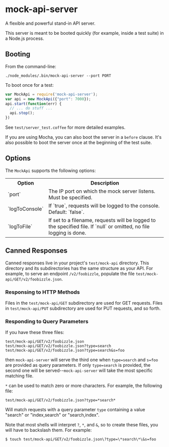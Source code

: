mock-api-server
===============

A flexible and powerful stand-in API server.

This server is meant to be booted quickly (for example, inside a test suite)
in a Node.js process.

## Booting

From the command-line:

    ./node_modules/.bin/mock-api-server --port PORT

To boot once for a test:

```javascript
var MockApi = require('mock-api-server');
var api = new MockApi({"port": 7000});
api.start(function(err) {
  // ... do stuff ...
  api.stop();
})
```

See `test/server_test.coffee` for more detailed examples.<!-- x_ -->

If you are using Mocha, you can also boot the server in a `before` clause.
It's also possible to boot the server once at the beginning of the test
suite.

## Options

The `MockApi` supports the following options:

<table>
<tr>
  <th>Option</th>
  <th>Description</th>
</tr>
<tr>
  <td>`port`</td>
  <td>The IP port on which the mock server listens.  Must be specified.</td>
</tr>
<tr>
  <td>`logToConsole`</td>
  <td>If `true`, requests will be logged to the console.  Default: `false`.</td>
</tr>
<tr>
  <td>`logToFile`</td>
  <td>If set to a filename, requests will be logged to the specified file.
  If `null` or omitted, no file logging is done.</td>
</tr>
</table>

## Canned Responses

Canned responses live in your project's `test/mock-api` directory.  This
directory and its subdirectories has the same structure as your API.  For
example, to serve an endpoint `/v2/foobizzle`, populate the file
`test/mock-api/GET/v2/foobizzle.json`.

### Responsing to HTTP Methods

Files in the `test/mock-api/GET` subdirectory are used for GET requests.  Files
in `test/mock-api/PUT` subdirectory are used for PUT requests, and so forth.

### Responding to Query Parameters

If you have these three files:

    test/mock-api/GET/v2/foobizzle.json
    test/mock-api/GET/v2/foobizzle.json?type=search
    test/mock-api/GET/v2/foobizzle.json?type=search&s=foo

then `mock-api-server` will serve the third one when `type=search` and `s=foo`
are provided as query parameters.  If only `type=search` is provided, the second
one will be served--`mock-api-server` will take the most specific matching file.

`*` can be used to match zero or more characters.  For example, the following
file:

    test/mock-api/GET/v2/foobizzle.json?type=*search*

Will match requests with a query parameter `type` containing a value "search"
or "index,search" or "search,index".

Note that most shells will interpret `?`, `*`, and `&`, so to create these
files, you will have to backslash them.  For example:

    $ touch test/mock-api/GET/v2/foobizzle.json\?type=\*search\*\&s=foo
